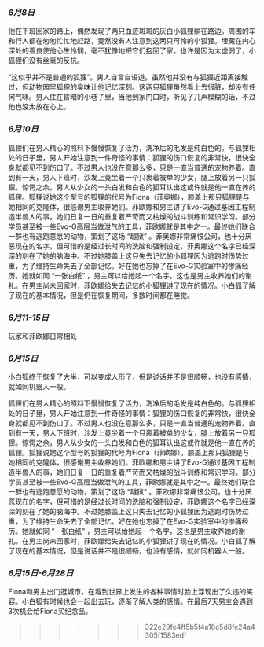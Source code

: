 ### *6月8日*

他在下班回家的路上，偶然发现了两只血迹斑斑的灰白小狐狸躺在路边。周围的车和行人都在匆匆忙忙地赶路，竟然没有人注意到这两只可怜的小狐狸。埋藏在内心深处的善良使他心生怜悯，毫不犹豫地把它们抱回了家。也许是因为太虚弱了，小狐狸们没有丝毫的反抗。

“这似乎并不是普通的狐狸”。男人自言自语道。虽然他并没有与狐狸近距离接触过，但动物园里狐狸的臭味让他记忆深刻。这两只狐狸虽然看上去很脏，却没有任何气味。男人住在昏暗的小巷子里，当他到家门口时，听见了几声模糊的话，不过他也没太放在心上。

### *6月10日*

狐狸们在男人精心的照料下慢慢恢复了活力，洗净后的毛发是纯白色的。与狐狸相处的日子里，男人开始注意到一件奇怪的事情：狐狸的伤口恢复的非常快，很快全身就都见不到伤口了。不过男人也没在意那么多，只是一直当普通的宠物养着。直到有一天，男人下班时，沙发上竟坐着一个只裹着被单的少女，腿上放着另一只狐狸。惊愕之余，男人从少女的一头白发和白色的狐耳认出这或许就是他一直在养的狐狸。狐狸说她这个型号的狐狸的代号为Fiona（菲奥娜），膝盖上那只狐狸是与她相同的克隆体，很感谢男主收养她们。菲欧娜和男主讲了Evo-G通过基因工程制造半兽人的事，她们日复一日的重复着严苛而又枯燥的战斗训练和常识学习。部分学员甚至被一些Evo-G高层当做泄气的工具，菲欧娜就是其中之一。最终她们联合一群也有逃跑意愿的动物，策划了这场 “越狱” 。菲奥娜非常痛恨公司，也十分厌恶现在的名字，但可惜的是经过长时间的洗脑和强制设定，菲奥娜这个名字已经深深的刻在了她的脑海中。不过她膝盖上这只失去记忆的小狐狸因为逃跑时伤势过重，为了维持生命失去了全部记忆。好在她也忘掉了在Evo-G实验室中的惨痛经历。她就如同 “一张白纸” ，男主可以给她起一个名字，这也是男主收养她们的谢礼。在男主尚未回家时，菲欧娜给失去记忆的小狐狸讲了现在的情况。小白狐了解了现在的基本情况，但是仍在恢复期间，多数时间都在睡觉。

### *6月11-15日*

玩家和菲欧娜日常相处

### *6月15日*


小白狐终于恢复了大半，可以变成人形了，但是说话并不是很顺畅，也没有感情，就如同机器人一般。


狐狸们在男人精心的照料下慢慢恢复了活力，洗净后的毛发是纯白色的。与狐狸相处的日子里，男人开始注意到一件奇怪的事情：狐狸的伤口恢复的非常快，很快全身就都见不到伤口了。不过男人也没在意那么多，只是一直当普通的宠物养着。直到有一天，男人下班时，沙发上竟坐着一个只裹着被单的少女，腿上放着另一只狐狸。惊愕之余，男人从少女的一头白发和白色的狐耳认出这或许就是他一直在养的狐狸。狐狸说她这个型号的狐狸的代号为Fiona（菲欧娜），膝盖上那只狐狸是与她相同的克隆体，很感谢男主收养她们。菲欧娜和男主讲了Evo-G通过基因工程制造半兽人的事，她们日复一日的重复着严苛而又枯燥的战斗训练和常识学习。部分学员甚至被一些Evo-G高层当做泄气的工具，菲欧娜就是其中之一。最终她们联合一群也有逃跑意愿的动物，策划了这场 “越狱” 。菲欧娜非常痛恨公司，也十分厌恶现在的名字，但可惜的是经过长时间的洗脑和强制设定，菲欧娜这个名字已经深深的刻在了她的脑海中。不过她膝盖上这只失去记忆的小狐狸因为逃跑时伤势过重，为了维持生命失去了全部记忆。好在她也忘掉了在Evo-G实验室中的惨痛经历。她就如同 “一张白纸” ，男主可以给她起一个名字，这也是男主收养她的谢礼。在男主尚未回家时，菲欧娜给失去记忆的小狐狸讲了现在的情况。小白狐了解了现在的基本情况，但是说话并不是很顺畅，也没有感情，就如同机器人一般。

### *6月15日-6月28日*

Fiona和男主出门逛城市，在看到世界上发生的各种事情时脸上浮现出了久违的笑容。小白狐有时候也会一起出去玩，逐渐了解人类的感情。在最后7天男主会遇到3次机会给Fiona买纪念品。
>>>>>>> 322e29fe4ff5b5f4a18e5d8fe24a4305f1583edf
